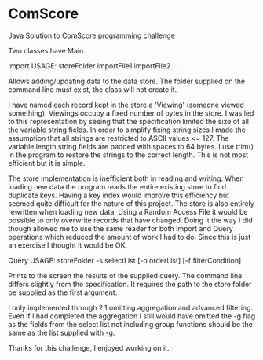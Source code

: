 # ComScore

Java Solution to ComScore programming challenge

Two classes have Main.

Import         USAGE: storeFolder importFile1 importFile2 . . .

Allows adding/updating data to the data store. The folder supplied on the command line must exist, the class will not create it.

I have named each record kept in the store a 'Viewing' (someone viewed something). Viewings occupy a fixed number of bytes 
in the store. I was led to this representation by seeing that the specification limited the size of all the variable 
string fields. In order to simplify fixing string sizes I made the assumption that all strings are restricted to ASCII 
values <= 127. The variable length string fields are padded with spaces to 64 bytes. I use trim() in the program to restore the 
strings to the correct length. This is not most efficient but it is simple.

The store implementation is inefficient both in reading and writing. When loading new data the program reads the entire existing
store to find duplicate keys. Having a key index would improve this efficiency but seemed quite difficult for the nature of
this project. The store is also entirely rewritten when loading new data. Using a Random Access File it would be possible to
only overwrite records that have changed. Doing it the way I did though allowed me to use the same reader for both Import
and Query operations which reduced the amount of work I had to do. Since this is just an exercise I thought it would be OK.



Query          USAGE: storeFolder -s selectList [-o orderList] [-f filterCondition]

Prints to the screen the results of the supplied query. The command line differs slightly from the specification. It requires the 
path to the store folder be supplied as the first argument.

I only implemented through 2.1 omitting aggregation and advanced filtering. Even if I had completed the aggregation I still would
have omitted the -g flag as the fields from the select list not including group functions should be the same as the list supplied
with -g.


Thanks for this challenge, I enjoyed working on it.


